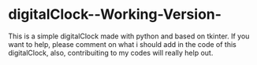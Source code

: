 # digitalClock--Working-Version-
This is a simple digitalClock made with python and based on tkinter.
If you want to help, please comment on what i should add in the code of this digitalClock, also, contribuiting to my codes will really help out.
